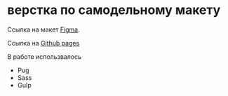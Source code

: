 # верстка по самодельному макету

Ссылка на макет [Figma](https://www.figma.com/file/BXImfaWAExK3IAlgjNIsAx/sculptura?node-id=0%3A1).

Ссылка на [Github pages](https://shtabnov.github.io/sculptura/build/index.html)

В работе использвалось
- Pug
- Sass
- Gulp

